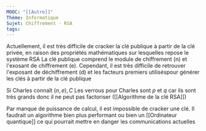 ```yaml
---
MOOC: "[[Autre]]"
Thème: Informatique
Sujet: Chiffrement - RSA
tags:
---
```


Actuellement, il est très difficile de cracker la clé publique à partir de la clé privée, en raison des propriétés mathématiques sur lesquelles repose le système RSA
La clé publique comprend le module de chiffrement (n) et l'exosant de chiffrement (e). Cependant, il est très difficile de retrouver l'exposant de déchiffrement (d) et les facteurs premiers utiliséspour générer les clés à partir de la clé publique

Si Charles connaît $(n, e), C$
Les verrous pour Charles sont $p$ et $q$ car ils sont très grands donc il ne peut pas factoriser ([[Algorithme de la clé RSA]])

Par manque de puissance de calcul, il est impossible de cracker une clé. Il faudrait un algorithme bien plus performant ou bien un [[Ordinateur quantique]] ce qui pourrait mettre en danger les communications actuelles

